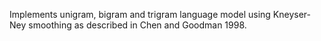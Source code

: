 Implements unigram, bigram and trigram language model using Kneyser-Ney smoothing as described in Chen and Goodman 1998.